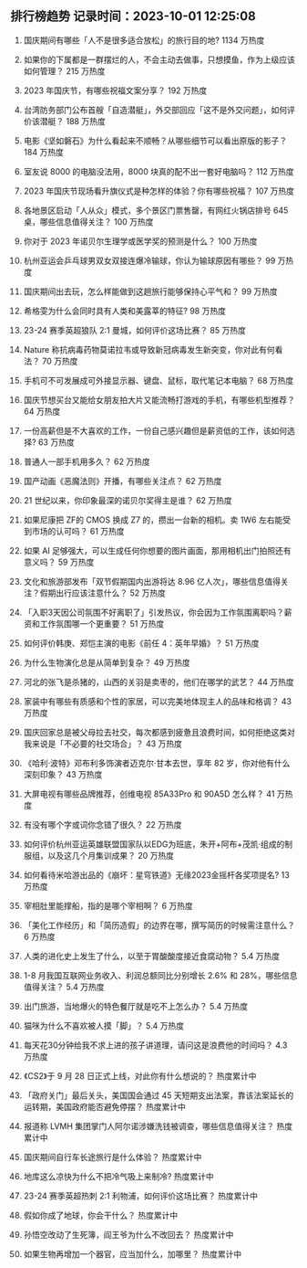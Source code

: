 
## 排行榜趋势 记录时间：2023-10-01 12:25:08
  
  1. 国庆期间有哪些「人不是很多适合放松」的旅行目的地? 1134 万热度
    
  2. 如果你的下属都是一群摆烂的人，不会主动去做事，只想摸鱼，作为上级应该如何管理？ 215 万热度
    
  3. 2023 年国庆节，有哪些祝福文案分享？ 192 万热度
    
  4. 台湾防务部门公布首艘「自造潜艇」，外交部回应「这不是外交问题」，如何评价该潜艇？ 188 万热度
    
  5. 电影《坚如磐石》为什么看起来不顺畅？从哪些细节可以看出原版的影子？ 184 万热度
    
  6. 室友说 8000 的电脑没法用，8000 块真的配不出一套好电脑吗？ 112 万热度
    
  7. 2023 年国庆节现场看升旗仪式是种怎样的体验？你有哪些祝福？ 107 万热度
    
  8. 各地景区启动「人从众」模式，多个景区门票售罄，有网红火锅店排号 645 桌，哪些信息值得关注？ 100 万热度
    
  9. 你对于 2023 年诺贝尔生理学或医学奖的预测是什么？ 100 万热度
    
  10. 杭州亚运会乒乓球男双女双接连爆冷输球，你认为输球原因有哪些？ 99 万热度
    
  11. 国庆期间出去玩，怎么样能做到这趟旅行能够保持心平气和？ 99 万热度
    
  12. 希格雯为什么会同时具有人类和美露莘的特征? 98 万热度
    
  13. 23-24 赛季英超狼队 2:1 曼城，如何评价这场比赛？ 85 万热度
    
  14. Nature 称抗病毒药物莫诺拉韦或导致新冠病毒发生新突变，你对此有何看法？ 70 万热度
    
  15. 手机可不可发展成可外接显示器、键盘、鼠标，取代笔记本电脑？ 68 万热度
    
  16. 国庆节想买台又能给女朋友拍大片又能流畅打游戏的手机，有哪些机型推荐？ 64 万热度
    
  17. 一份高薪但是不大喜欢的工作，一份自己感兴趣但是薪资低的工作，该如何选择? 63 万热度
    
  18. 普通人一部手机用多久？ 62 万热度
    
  19. 国产动画《恶魔法则》开播，有哪些关注点？ 62 万热度
    
  20. 21 世纪以来，你印象最深的诺贝尔奖得主是谁？ 62 万热度
    
  21. 如果尼康把 ZF的 CMOS 换成 Z7 的，攒出一台新的相机。卖 1W6 左右能受到市场的认可吗？ 61 万热度
    
  22. 如果 AI 足够强大，可以生成任何你想要的图片画面，那用相机出门拍照还有意义吗？ 59 万热度
    
  23. 文化和旅游部发布「双节假期国内出游将达 8.96 亿人次」，哪些信息值得关注？假期出行应该注意什么？ 52 万热度
    
  24. 「入职3天因公司氛围不好离职了」引发热议，你会因为工作氛围离职吗？薪资和工作氛围哪一个更重要？ 51 万热度
    
  25. 如何评价韩庚、郑恺主演的电影《前任 4：英年早婚》？ 51 万热度
    
  26. 为什么生物演化总是从简单到复杂？ 49 万热度
    
  27. 河北的张飞是杀猪的，山西的关羽是卖枣的，他们在哪学的武艺？ 44 万热度
    
  28. 家装中有哪些有质感和个性的家居，可以完美地体现主人的品味和格调？ 43 万热度
    
  29. 国庆回家总是被父母拉去社交，每次都感到疲惫且浪费时间，如何拒绝这类对我来说是「不必要的社交场合」？ 43 万热度
    
  30. 《哈利·波特》邓布利多饰演者迈克尔·甘本去世，享年 82 岁，你对他有什么深刻印象？ 43 万热度
    
  31. 大屏电视有哪些品牌推荐，创维电视 85A33Pro 和 90A5D 怎么样？ 41 万热度
    
  32. 有没有哪个字或词你念错了很久？ 22 万热度
    
  33. 如何评价杭州亚运英雄联盟国家队以EDG为班底，朱开+阿布+茂凯·组成的制服组，以及这几个月集训成果？ 20 万热度
    
  34. 如何看待米哈游出品的《崩坏：星穹铁道》无缘2023金摇杆各奖项提名? 13 万热度
    
  35. 宰相肚里能撑船，指的是哪个宰相啊？ 6 万热度
    
  36. 「美化工作经历」和「简历造假」的边界在哪，撰写简历的时候需注意什么？ 6 万热度
    
  37. 人类的进化史上发生了什么，以至于胃酸酸度接近食腐动物？ 5.4 万热度
    
  38. 1-8 月我国互联网业务收入、利润总额同比分别增长 2.6% 和 28%，哪些信息值得关注？ 5.4 万热度
    
  39. 出门旅游，当地爆火的特色餐厅就是吃不上怎么办？ 5.4 万热度
    
  40. 猫咪为什么不喜欢被人摸「脚」？ 5.4 万热度
    
  41. 每天花30分钟给我不求上进的孩子讲道理，请问这是浪费他的时间吗？ 4.3 万热度
    
  42. 《CS2》于 9 月 28 日正式上线，对此你有什么想说的？ 热度累计中
    
  43. 「政府关门」最后关头，美国国会通过 45 天短期支出法案，靠该法案延长的运转期，美国政府能否避免停摆？ 热度累计中
    
  44. 报道称 LVMH 集团掌门人阿尔诺涉嫌洗钱被调查，哪些信息值得关注？ 热度累计中
    
  45. 国庆期间自行车长途旅行是什么体验？ 热度累计中
    
  46. 地库这么凉快为什么不把冷气吸上来制冷? 热度累计中
    
  47. 23-24 赛季英超热刺 2:1 利物浦，如何评价这场比赛？ 热度累计中
    
  48. 假如你成了地球，你会干什么？ 热度累计中
    
  49. 孙悟空改动了生死簿，阎王爷为什么不改回去？ 热度累计中
    
  50. 如果生物再增加一个器官，应当加什么，加哪里？ 热度累计中
    